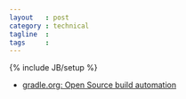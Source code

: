 ```yaml
---
layout   : post
category : technical
tagline  : 
tags     : 
---
```

{% include JB/setup %}

- [gradle.org: Open Source build automation](https://spring.io/guides/gs/gradle)

